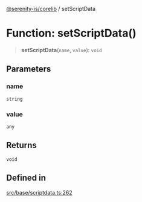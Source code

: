 [@serenity-is/corelib](../README.md) / setScriptData

# Function: setScriptData()

> **setScriptData**(`name`, `value`): `void`

## Parameters

### name

`string`

### value

`any`

## Returns

`void`

## Defined in

[src/base/scriptdata.ts:262](https://github.com/serenity-is/serenity/blob/master/packages/corelib/src/base/scriptdata.ts#L262)
